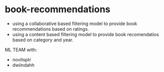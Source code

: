 # book-recommendations

- using a collaborative based filtering model to provide book recommendations based on ratings.
- using a content based filtering model to provide book recomendatios based on category and year.


ML TEAM with:
- novitsptr
- dwiindahh
